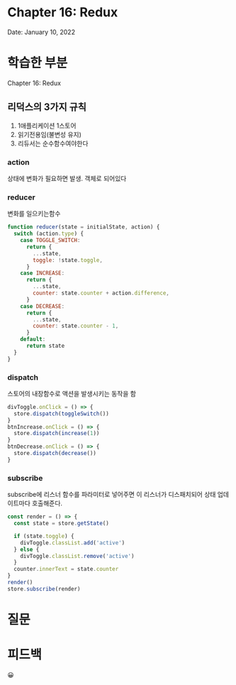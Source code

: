 # Chapter 16: Redux

Date: January 10, 2022

# 학습한 부분

Chapter 16: Redux

## 리덕스의 3가지 규칙

1. 1애플리케이션 1스토어
2. 읽기전용임(불변성 유지)
3. 리듀서는 순수함수여야한다

### action

상태에 변화가 필요하면 발생. 객체로 되어있다

### reducer

변화를 일으키는함수

```jsx
function reducer(state = initialState, action) {
  switch (action.type) {
    case TOGGLE_SWITCH:
      return {
        ...state,
        toggle: !state.toggle,
      }
    case INCREASE:
      return {
        ...state,
        counter: state.counter + action.difference,
      }
    case DECREASE:
      return {
        ...state,
        counter: state.counter - 1,
      }
    default:
      return state
  }
}
```

### dispatch

스토어의 내장함수로 액션을 발생시키는 동작을 함

```jsx
divToggle.onClick = () => {
  store.dispatch(toggleSwitch())
}
btnIncrease.onClick = () => {
  store.dispatch(increase(1))
}
btnDecrease.onClick = () => {
  store.dispatch(decrease())
}
```

### subscribe

subscribe에 리스너 함수를 파라미터로 넣어주면 이 리스너가 디스패치되어 상태 업데이트마다 호출해준다.

```jsx
const render = () => {
  const state = store.getState()

  if (state.toggle) {
    divToggle.classList.add('active')
  } else {
    divToggle.classList.remove('active')
  }
  counter.innerText = state.counter
}
render()
store.subscribe(render)
```

# 질문

# 피드백

😀